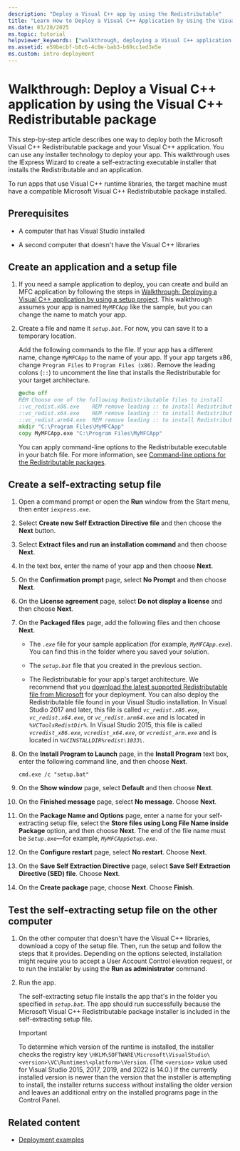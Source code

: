 ```yaml
---
description: "Deploy a Visual C++ app by using the Redistributable"
title: "Learn How to Deploy a Visual C++ Application by Using the Visual C++ Redistributable Package."
ms.date: 03/20/2025
ms.topic: tutorial
helpviewer_keywords: ["walkthrough, deploying a Visual C++ application by using the redistributable package"]
ms.assetid: e59becbf-b8c6-4c8e-bab3-b69cc1ed3e5e
ms.custom: intro-deployment
---
```

# Walkthrough: Deploy a Visual C++ application by using the Visual C++ Redistributable package

This step-by-step article describes one way to deploy both the Microsoft Visual C++ Redistributable package and your Visual C++ application. You can use any installer technology to deploy your app. This walkthrough uses the IExpress Wizard to create a self-extracting executable installer that installs the Redistributable and an application.

To run apps that use Visual C++ runtime libraries, the target machine must have a compatible Microsoft Visual C++ Redistributable package installed.

## Prerequisites

- A computer that has Visual Studio installed

- A second computer that doesn't have the Visual C++ libraries

## Create an application and a setup file

1. If you need a sample application to deploy, you can create and build an MFC application by following the steps in [Walkthrough: Deploying a Visual C++ application by using a setup project](walkthrough-deploying-a-visual-cpp-application-by-using-a-setup-project.md). This walkthrough assumes your app is named `MyMFCApp` like the sample, but you can change the name to match your app.

1. Create a file and name it *`setup.bat`*. For now, you can save it to a temporary location.

    Add the following commands to the file. If your app has a different name, change `MyMFCApp` to the name of your app. If your app targets x86, change `Program Files` to `Program Files (x86)`. Remove the leading colons (`::`) to uncomment the line that installs the Redistributable for your target architecture.

    ```cmd
    @echo off
    REM Choose one of the following Redistributable files to install
    ::vc_redist.x86.exe    REM remove leading :: to install Redistributable for x86
    ::vc_redist.x64.exe    REM remove leading :: to install Redistributable for x64
    ::vc_redist.arm64.exe  REM remove leading :: to install Redistributable for ARM64
    mkdir "C:\Program Files\MyMFCApp"
    copy MyMFCApp.exe "C:\Program Files\MyMFCApp"
    ```

    You can apply command-line options to the Redistributable executable in your batch file. For more information, see [Command-line options for the Redistributable packages](./redistributing-visual-cpp-files.md#command-line-options-for-the-redistributable-packages).

## Create a self-extracting setup file

1. Open a command prompt or open the **Run** window from the Start menu, then enter `iexpress.exe`.

1. Select **Create new Self Extraction Directive file** and then choose the **Next** button.

1. Select **Extract files and run an installation command** and then choose **Next**.

1. In the text box, enter the name of your app and then choose **Next**.

1. On the **Confirmation prompt** page, select **No Prompt** and then choose **Next**.

1. On the **License agreement** page, select **Do not display a license** and then choose **Next**.

1. On the **Packaged files** page, add the following files and then choose **Next**.

   - The *`.exe`* file for your sample application (for example, *`MyMFCApp.exe`*). You can find this in the folder where you saved your solution.

   - The *`setup.bat`* file that you created in the previous section.

   - The Redistributable for your app's target architecture. We recommend that you [download the latest supported Redistributable file from Microsoft](latest-supported-vc-redist.md) for your deployment. You can also deploy the Redistributable file found in your Visual Studio installation. In Visual Studio 2017 and later, this file is called *`vc_redist.x86.exe`*, *`vc_redist.x64.exe`*, or *`vc_redist.arm64.exe`* and is located in *`%VCToolsRedistDir%`*. In Visual Studio 2015, this file is called *`vcredist_x86.exe`*, *`vcredist_x64.exe`*, or *`vcredist_arm.exe`* and is located in *`%VCINSTALLDIR%redist\1033\`*.

1. On the **Install Program to Launch** page, in the **Install Program** text box, enter the following command line, and then choose **Next**.

   `cmd.exe /c "setup.bat"`

1. On the **Show window** page, select **Default** and then choose **Next**.

1. On the **Finished message** page, select **No message**. Choose **Next**.

1. On the **Package Name and Options** page, enter a name for your self-extracting setup file, select the **Store files using Long File Name inside Package** option, and then choose **Next**. The end of the file name must be *`Setup.exe`*—for example, *`MyMFCAppSetup.exe`*.

1. On the **Configure restart** page, select **No restart**. Choose **Next**.

1. On the **Save Self Extraction Directive** page, select **Save Self Extraction Directive (SED) file**. Choose **Next**.

1. On the **Create package** page, choose **Next**. Choose **Finish**.

## Test the self-extracting setup file on the other computer

1. On the other computer that doesn't have the Visual C++ libraries, download a copy of the setup file. Then, run the setup and follow the steps that it provides. Depending on the options selected, installation might require you to accept a User Account Control elevation request, or to run the installer by using the **Run as administrator** command.

1. Run the app.

   The self-extracting setup file installs the app that's in the folder you specified in *`setup.bat`*. The app should run successfully because the Microsoft Visual C++ Redistributable package installer is included in the self-extracting setup file.

   > [!IMPORTANT]
   > To determine which version of the runtime is installed, the installer checks the registry key `\HKLM\SOFTWARE\Microsoft\VisualStudio\<version>\VC\Runtimes\<platform>\Version`. (The `<version>` value used for Visual Studio 2015, 2017, 2019, and 2022 is 14.0.) If the currently installed version is newer than the version that the installer is attempting to install, the installer returns success without installing the older version and leaves an additional entry on the installed programs page in the Control Panel.

## Related content

- [Deployment examples](deployment-examples.md)

